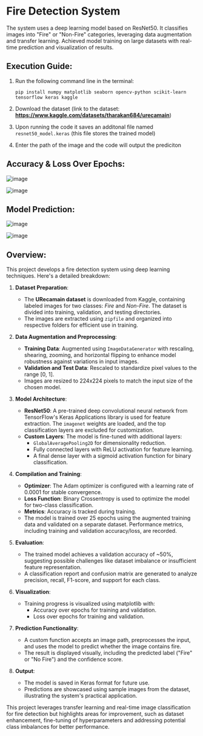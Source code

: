# Fire Detection System
The system uses a deep learning model based on ResNet50. It classifies images into "Fire" or "Non-Fire" categories, leveraging data augmentation and transfer learning. Achieved model training on large datasets with real-time prediction and visualization of results.

## Execution Guide:
1. Run the following command line in the terminal:
   ```
   pip install numpy matplotlib seaborn opencv-python scikit-learn tensorflow keras kaggle
   ```

2. Download the dataset (link to the dataset: **https://www.kaggle.com/datasets/tharakan684/urecamain**)

3. Upon running the code it saves an additonal file named `resnet50_model.keras` (this file stores the trained model)

4. Enter the path of the image and the code will output the prediciton

## Accuracy & Loss Over Epochs:

![image](https://github.com/user-attachments/assets/734da48b-329d-49bd-a60f-f615cdf3d0a5) 

![image](https://github.com/user-attachments/assets/4c4c1114-3684-42ce-8b45-d518bf6f0522)

## Model Prediction:

   ![image](https://github.com/user-attachments/assets/f2ca1938-202b-4132-8ebb-de161629eb25)

   ![image](https://github.com/user-attachments/assets/d814cd77-9933-43b2-918b-99bbeaf044b5)

## Overview:
This project develops a fire detection system using deep learning techniques. Here's a detailed breakdown:

1. **Dataset Preparation**:
   - The **URecamain dataset** is downloaded from Kaggle, containing labeled images for two classes: *Fire* and *Non-Fire*. The dataset is divided into training, validation, and testing directories.
   - The images are extracted using `zipfile` and organized into respective folders for efficient use in training.

2. **Data Augmentation and Preprocessing**:
   - **Training Data**: Augmented using `ImageDataGenerator` with rescaling, shearing, zooming, and horizontal flipping to enhance model robustness against variations in input images.
   - **Validation and Test Data**: Rescaled to standardize pixel values to the range [0, 1].
   - Images are resized to 224x224 pixels to match the input size of the chosen model.

3. **Model Architecture**:
   - **ResNet50**: A pre-trained deep convolutional neural network from TensorFlow's Keras Applications library is used for feature extraction. The `imagenet` weights are loaded, and the top classification layers are excluded for customization.
   - **Custom Layers**: The model is fine-tuned with additional layers:
     - `GlobalAveragePooling2D` for dimensionality reduction.
     - Fully connected layers with ReLU activation for feature learning.
     - A final dense layer with a sigmoid activation function for binary classification.

4. **Compilation and Training**:
   - **Optimizer**: The Adam optimizer is configured with a learning rate of 0.0001 for stable convergence.
   - **Loss Function**: Binary Crossentropy is used to optimize the model for two-class classification.
   - **Metrics**: Accuracy is tracked during training.
   - The model is trained over 25 epochs using the augmented training data and validated on a separate dataset. Performance metrics, including training and validation accuracy/loss, are recorded.

5. **Evaluation**:
   - The trained model achieves a validation accuracy of ~50%, suggesting possible challenges like dataset imbalance or insufficient feature representation.
   - A classification report and confusion matrix are generated to analyze precision, recall, F1-score, and support for each class.

6. **Visualization**:
   - Training progress is visualized using matplotlib with:
     - Accuracy over epochs for training and validation.
     - Loss over epochs for training and validation.

7. **Prediction Functionality**:
   - A custom function accepts an image path, preprocesses the input, and uses the model to predict whether the image contains fire.
   - The result is displayed visually, including the predicted label ("Fire" or "No Fire") and the confidence score.

8. **Output**:
   - The model is saved in Keras format for future use.
   - Predictions are showcased using sample images from the dataset, illustrating the system's practical application.

This project leverages transfer learning and real-time image classification for fire detection but highlights areas for improvement, such as dataset enhancement, fine-tuning of hyperparameters and addressing potential class imbalances for better performance.
